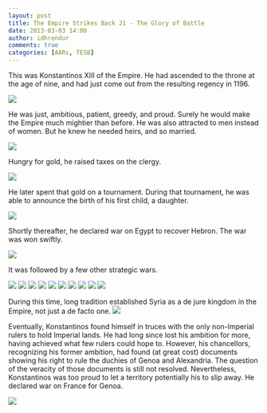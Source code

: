 ```yaml
---
layout: post
title: The Empire Strikes Back 21 - The Glory of Battle
date: 2013-03-03 14:00
author: idhrendur
comments: true
categories: [AARs, TESB]
---
```

This was Konstantinos XIII of the Empire. He had ascended to the throne at the age of nine, and had just come out from the resulting regency in 1196.

![](/assets/tesb_images/21-1.png)

He was just, ambitious, patient, greedy, and proud. Surely he would make the Empire much mightier than before. He was also attracted to men instead of women. But he knew he needed heirs, and so married.

![](/assets/tesb_images/21-2.png)

Hungry for gold, he raised taxes on the clergy.

![](/assets/tesb_images/21-3.png)

He later spent that gold on a tournament. During that tournament, he was able to announce the birth of his first child, a daughter.

![](/assets/tesb_images/21-4.png)

Shortly thereafter, he declared war on Egypt to recover Hebron. The war was won swiftly.

![](/assets/tesb_images/21-5.png)

It was followed by a few other strategic wars.

![](/assets/tesb_images/21-6.png)
![](/assets/tesb_images/21-7.png)
![](/assets/tesb_images/21-8.png)
![](/assets/tesb_images/21-9.png)
![](/assets/tesb_images/21-10.png)
![](/assets/tesb_images/21-11.png)
![](/assets/tesb_images/21-12.png)
![](/assets/tesb_images/21-13.png)
![](/assets/tesb_images/21-14.png)
![](/assets/tesb_images/21-15.png)

During this time, long tradition established Syria as a de jure kingdom in the Empire, not just a de facto one.
![](/assets/tesb_images/21-16.png)

Eventually, Konstantinos found himself in truces with the only non-Imperial rulers to hold Imperial lands. He had long since lost his ambition for more, having achieved what few rulers could hope to. However, his chancellors, recognizing his former ambition, had found (at great cost) documents showing his right to rule the duchies of Genoa and Alexandria. The question of the veracity of those documents is still not resolved. Nevertheless, Konstantinos was too proud to let a territory potentially his to slip away. He declared war on France for Genoa.

![](/assets/tesb_images/21-17.png)
